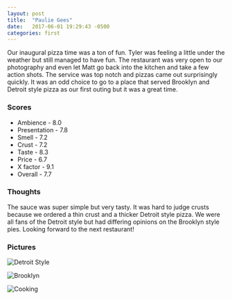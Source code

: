 ```yaml
---
layout: post
title:  "Paulie Gees"
date:   2017-06-01 19:29:43 -0500
categories: first
---
```

Our inaugural pizza time was a ton of fun. Tyler was feeling a little under the
weather but still managed to have fun. The restaurant was very open to our
photography and even let Matt go back into the kitchen and take a few action
shots. The service was top notch and pizzas came out surprisingly quickly.
It was an odd choice to go to a place that served Brooklyn and Detroit
style pizza as our first outing but it was a great time.

### Scores
* Ambience - 8.0
* Presentation - 7.8
* Smell - 7.2
* Crust - 7.2
* Taste - 8.3
* Price - 6.7
* X factor - 9.1
* Overall - 7.7

### Thoughts
The sauce was super simple but very tasty. It was hard to judge crusts because we
ordered a thin crust and a thicker Detroit style pizza. We were all fans of the
Detroit style but had differing opinions on the Brooklyn style pies. Looking forward
to the next restaurant!

### Pictures
![Detroit Style](/assets/img/pauliegees/detroit.jpg)

![Brooklyn](/assets/img/pauliegees/brooklyn.jpg)

![Cooking](/assets/img/pauliegees/cooking.jpg)
